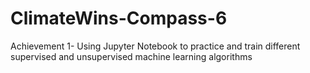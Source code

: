# ClimateWins-Compass-6
Achievement 1- Using Jupyter Notebook to practice and train different supervised and unsupervised machine learning algorithms
